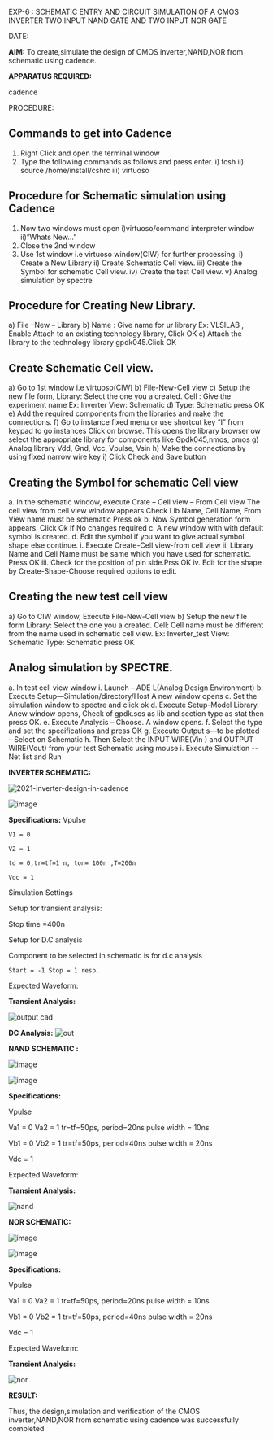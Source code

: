 EXP-6 : SCHEMATIC ENTRY AND CIRCUIT SIMULATION OF A CMOS INVERTER
                          TWO INPUT NAND GATE  AND TWO INPUT NOR GATE

DATE:

**AIM:**
To create,simulate the design of CMOS inverter,NAND,NOR from schematic using cadence.

**APPARATUS REQUIRED:**

cadence

PROCEDURE:
## Commands to get into Cadence

1.	Right Click and open the terminal window
2.	Type the following commands as follows and press enter.
          i)	tcsh
          ii)	source /home/install/cshrc
          iii)	virtuoso 
## Procedure for Schematic simulation using Cadence
1.	Now two windows must open i)virtuoso/command interpreter window ii)”Whats New…”
2.	Close the 2nd window
3.	Use 1st window i.e virtuoso window(CIW) for further processing.
          i)	Create a New Library
          ii)	Create Schematic Cell view.
          iii)	Create the Symbol for schematic Cell view.
          iv)	Create the test Cell view.
          v)	Analog simulation by spectre
## Procedure for Creating New Library.
a)	File –New – Library
b)	Name : Give name for ur library Ex: VLSILAB , Enable Attach to an existing technology library, Click OK
c)	Attach the library to the technology library gpdk045.Click OK
## Create Schematic Cell view.
a)	Go to 1st window i.e virtuoso(CIW)
b)	File-New-Cell view
c)	Setup the new file form, Library: Select the one you a created. Cell : Give the experiment name Ex: Inverter View: Schematic
d)	Type: Schematic press OK
e)	Add the required components from the libraries and make the connections.
f)	Go to instance fixed menu or use shortcut key “I” from keypad to go instances Click on browse. This opens the library browser ow select the appropriate library for components like Gpdk045,nmos, pmos
g)	Analog library	Vdd, Gnd, Vcc, Vpulse, Vsin
h)	Make the connections by using fixed narrow wire key
i)	Click Check and Save button


## Creating the Symbol for schematic Cell view
a.	In the schematic window, execute
          Crate – Cell view – From Cell view
          The cell view from cell view window appears
          Check Lib Name, Cell Name, From View name must be schematic Press ok
b.	Now Symbol generation form appears. Click Ok If No changes required
c.	A new window with with default symbol is created.
d.	Edit the symbol if you want to give actual symbol shape else continue.
          i.	Execute Create-Cell view-from cell view
          ii.	Library Name and Cell Name must be same which you have used for schematic. Press OK
          iii.	Check for the position of pin side.Prss OK
          iv.	Edit for the shape by Create-Shape-Choose required options to edit.
## Creating the new test cell view

a)	Go to CIW window, Execute File-New-Cell view
b)	Setup the new file form
Library: Select the one you a created.
          Cell: Cell name must be different from the name used in schematic cell view. Ex: Inverter_test
          View: Schematic
          Type: Schematic  press OK
## Analog simulation by SPECTRE.
a.	In test cell view window
i.	Launch – ADE L(Analog Design Environment)
b.	Execute Setup—Simulation/directory/Host A new window opens
c.	Set the simulation window to spectre and click ok
d.	Execute Setup-Model Library. Anew window opens, Check of gpdk.scs as lib and section type as stat then press OK.
e.	Execute Analysis – Choose. A window opens.
f.	Select the type and set the specifications and press OK
g.	Execute Output s—to be plotted – Select on Schematic
h.	Then Select the INPUT WIRE(Vin ) and OUTPUT WIRE(Vout) from your test Schematic using mouse
i.	Execute Simulation -- Net list and Run

**INVERTER SCHEMATIC:**

![2021-inverter-design-in-cadence](https://github.com/nithin2134/VLSI-LAB-EXP-6/assets/160302970/799e47d7-0302-4ea2-9ac3-aabaf81cd7e6)

![image](https://github.com/nithin2134/VLSI-LAB-EXP-6/assets/160302970/da0e4d07-c05f-421b-b5f3-bc061983226e)

**Specifications:**
Vpulse 

    V1 = 0	       
   
    V2 = 1
    
    td = 0,tr=tf=1 n, ton= 100n ,T=200n
    
    Vdc = 1

Simulation Settings

Setup for transient analysis:

   Stop time =400n

Setup for D.C analysis

Component to be selected in schematic is for d.c analysis

    Start = -1 Stop = 1 resp.

Expected Waveform:

**Transient Analysis:**

![output cad](https://github.com/nithin2134/VLSI-LAB-EXP-6/assets/160302970/eb121860-25a3-4dd3-82d3-be7852279d3d)

**DC Analysis:**
![out](https://github.com/nithin2134/VLSI-LAB-EXP-6/assets/160302970/1247eda1-1aa4-4a66-a502-1e3ddcc98ec3)

**NAND SCHEMATIC :**

![image](https://github.com/nithin2134/VLSI-LAB-EXP-6/assets/160302970/bc8d71ff-d898-4fd6-aa39-5fac4be18417)

![image](https://github.com/nithin2134/VLSI-LAB-EXP-6/assets/160302970/dcae4c10-4436-43df-8be5-aaf72a756c93)


**Specifications:**

Vpulse 

Va1 = 0 Va2 = 1 tr=tf=50ps, period=20ns pulse width = 10ns

Vb1 = 0 Vb2 = 1 tr=tf=50ps, period=40ns pulse width = 20ns

Vdc = 1

Expected Waveform:

**Transient Analysis:**

![nand](https://github.com/nithin2134/VLSI-LAB-EXP-6/assets/160302970/f6e4e117-f164-46f3-8102-2fc13e7582d1)

**NOR SCHEMATIC:**

![image](https://github.com/nithin2134/VLSI-LAB-EXP-6/assets/160302970/e3de188c-07e2-45c7-8365-a735b98ab1b3)

![image](https://github.com/nithin2134/VLSI-LAB-EXP-6/assets/160302970/a1ab54fb-65a2-4650-834b-660332d549f1)

**Specifications:**

Vpulse 

Va1 = 0 Va2 = 1 tr=tf=50ps, period=20ns pulse width = 10ns

Vb1 = 0 Vb2 = 1 tr=tf=50ps, period=40ns pulse width = 20ns

Vdc = 1

Expected Waveform:

**Transient Analysis:**

![nor](https://github.com/nithin2134/VLSI-LAB-EXP-6/assets/160302970/6aceaa60-8283-4cdc-a250-642f737d597e)


**RESULT:**

Thus, the design,simulation and verification of the CMOS inverter,NAND,NOR from schematic using cadence was successfully completed.
